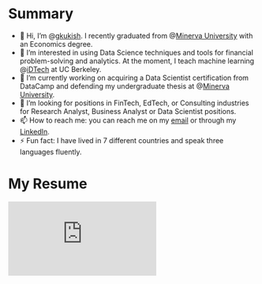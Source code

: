 # Summary
- 👋 Hi, I’m @[gkukish](https://www.linkedin.com/in/giorgikukishvili/). I recently graduated from @[Minerva University](https://www.minerva.edu/) with an Economics degree.
- 👀 I’m interested in using Data Science techniques and tools for financial problem-solving and analytics. At the moment, I teach machine learning @[iDTech](https://www.idtech.com/) at UC Berkeley.
- 🌱 I’m currently working on acquiring a Data Scientist certification from DataCamp and defending my undergraduate thesis at @[Minerva University](https://www.minerva.edu/).
- 💞️ I’m looking for positions in FinTech, EdTech, or Consulting industries for Research Analyst, Business Analyst or Data Scientist positions.
- 📫 How to reach me: you can reach me on my [email](giorgikukishvili@gmail.com) or through my [LinkedIn](https://www.linkedin.com/in/giorgikukishvili/).
- ⚡ Fun fact: I have lived in 7 different countries and speak three languages fluently.
# My Resume
![Resume](https://github.com/gkukish/gkukish/blob/main/GiorgiKukishvili_9.02.pdf)

